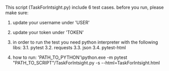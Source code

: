 This script (TaskForIntsight.py) include 6 test cases.
before you run, please make sure:
1. update your username under  'USER'
2. update your token under 'TOKEN'
3. in order to run the test you need python interpreter with the following libs:
    3.1. pytest
    3.2. requests
    3.3. json
    3.4. pytest-html

4. how to run:
'PATH_TO_PYTHON'\python.exe -m pytest "PATH_TO_SCRIPT"/TaskForIntsight.py -s --html=TaskForIntsight.html